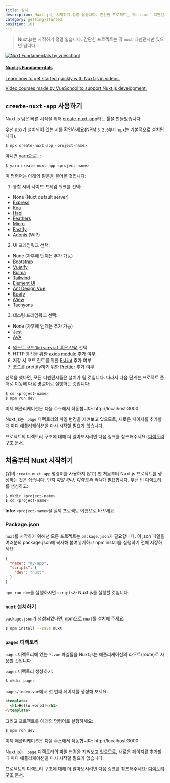 ```yaml
---
title: 설치
description: Nuxt.js는 시작하기 정말 쉽습니다. 간단한 프로젝트는 딱 `nuxt` 디펜던시만 있으면 됩니다.
category: getting-started
position: 101
---
```


> Nuxt.js는 시작하기 정말 쉽습니다. 간단한 프로젝트는 딱 `nuxt` 디펜던시만 있으면 됩니다.

<div>
  <a href="https://vueschool.io/courses/nuxtjs-fundamentals/?friend=nuxt" target="_blank" class="Promote">
    <img src="/nuxt-fundamentals.png" srcset="/nuxt-fundamentals-2x.png 2x" alt="Nuxt Fundamentals by vueschool"/>
    <div class="Promote__Content">
      <h4 class="Promote__Content__Title">Nuxt.js Fundamentals</h4>
      <p class="Promote__Content__Description">Learn how to get started quickly with Nuxt.js in videos.</p>
      <p class="Promote__Content__Signature">Video courses made by VueSchool to support Nuxt.js development.</p>
    </div>
  </a>
</div>

## `create-nuxt-app` 사용하기

Nuxt.js 팀은 빠른 시작을 위해 [create-nuxt-app](https://github.com/nuxt/create-nuxt-app)라는 툴을 만들었습니다.

우선 [npx](https://www.npmjs.com/package/npx)가 설치되어 있는 지를 확인하세요(NPM `5.2.0`부터 `npx`는 기본적으로 설치됩니다).

```bash
$ npx create-nuxt-app <project-name>
```

아니면 [yarn](https://yarnpkg.com/en/)으로는:

```bash
$ yarn create nuxt-app <project-name>
```

이 명령어는 아래의 질문을 물어볼 것입니다:

1. 통합 서버 사이드 프레임 워크를 선택:
  - None (Nuxt default server)
  - [Express](https://github.com/expressjs/express)
  - [Koa](https://github.com/koajs/koa)
  - [Hapi](https://github.com/hapijs/hapi)
  - [Feathers](https://github.com/feathersjs/feathers)
  - [Micro](https://github.com/zeit/micro)
  - [Fastify](https://github.com/fastify/fastify)
  - [Adonis](https://github.com/adonisjs/adonis-framework) (WIP)
2. UI 프레임워크 선택:
  - None (차후에 언제든 추가 가능)
  - [Bootstrap](https://github.com/bootstrap-vue/bootstrap-vue)
  - [Vuetify](https://github.com/vuetifyjs/vuetify)
  - [Bulma](https://github.com/jgthms/bulma)
  - [Tailwind](https://github.com/tailwindcss/tailwindcss)
  - [Element UI](https://github.com/ElemeFE/element)
  - [Ant Design Vue](https://github.com/vueComponent/ant-design-vue)
  - [Buefy](https://github.com/buefy/buefy)
  - [iView](https://github.com/iview/iview)
  - [Tachyons](https://github.com/tachyons-css/tachyons)
3. 테스팅 프레임워크 선택:
  - None (차후에 언제든 추가 가능)
  - [Jest](https://github.com/facebook/jest)
  - [AVA](https://github.com/avajs/ava)
4. [넉스트 모드(`Universial` 혹은 `SPA`)](https://nuxtjs.org/guide#single-page-applications-spa-) 선택.
5. HTTP 통신을 위한 [axios module](https://github.com/nuxt-community/axios-module) 추가 여부.
6. 저장 시 코드 린트를 위한 [EsLint](https://eslint.org/) 추가 여부.
7. 코드를 prettify하기 위한 [Prettier](https://prettier.io/) 추가 여부.

선택을 했다면, 모든 디펜던시들은 설치가 될 것입니다. 따라서 다음 단계는 프로젝트 폴더로 이동해 다음 명렁어로 실행하는 것입니다:

```bash
$ cd <project-name>
$ npm run dev
```

이제 애플리케이션은 다음 주소에서 작동합니다: http://localhost:3000

<div class="Alert">

Nuxt.js는 <code> page</code> 디렉토리의 파일 변경을 지켜보고 있으므로, 새로운 페이지를 추가할 때 마다 애플리케이션을 다시 시작할 필요가 없습니다.

</div>

프로젝트의 디렉토리 구조에 대해 더 알아보시려면 다음 링크를 참조해주세요: [디렉토리 구조 문서](/guide/directory-structure).

## 처음부터 Nuxt 시작하기

(위의 `create-nuxt-app` 명령어를 사용하지 않고) 맨 처음부터 Nuxt.js 프로젝트를 생성하는 것은 쉽습니다. 단지 *파일 하나, 디렉토리 하나*가 필요합니다. 우선 빈 디렉토리를 생성하고:

```bash
$ mkdir <project-name>
$ cd <project-name>
```

<div class="Alert Alert--nuxt-green">

<b>Info:</b> <code>&lt;project-name&gt;</nom-du-projet></code>을 실제 프로젝트 이름으로 바꾸세요.

</div>

### Package.json

`nuxt`를 시작하기 위해선 모든 프로젝트는 `package.json`가 필요합니다. 이 json 파일을 여러분의 package.json에 복사해 붙여넣기하고 npm install을 실행하기 전에 저장하세요.

```json
{
  "name": "my-app",
  "scripts": {
    "dev": "nuxt"
  }
}
```

`npm run dev`를 실행하시면 `scripts`가 Nuxt.js를 실행할 것입니다.

### `nuxt` 설치하기

`package.json`가 생성되었다면, npm으로  `nuxt`를 설치해 주세요:

```bash
$ npm install --save nuxt
```

### `pages` 디렉토리

`pages` 디렉토리에 있는 `*.vue` 파일들을 Nuxt.js는 애플리케이션의 라우트(route)로 사용할 것입니다.

`pages` 디렉토리 생성하기:

```bash
$ mkdir pages
```

`pages/index.vue`에서 첫 번째 페이지를 생성해 보세요:

```html
<template>
  <h1>Hello world!</h1>
</template>
```

그리고 프로젝트를 아래의 명령어로 실행하세요:

```bash
$ npm run dev
```

이제 애플리케이션은 다음 주소에서 작동합니다: http://localhost:3000

<div class="Alert">

Nuxt.js는 <code> page</code> 디렉토리의 파일 변경을 지켜보고 있으므로, 새로운 페이지를 추가할 때 마다 애플리케이션을 다시 시작할 필요가 없습니다.

</div>

프로젝트의 디렉토리 구조에 대해 더 알아보시려면 다음 링크를 참조해주세요: [디렉토리 구조 문서](/guide/directory-structure).

